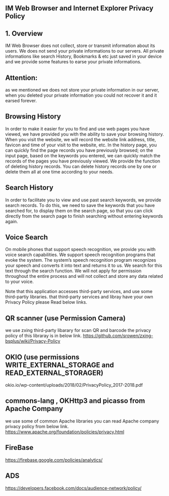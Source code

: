 ## IM Web Browser and Internet Explorer Privacy Policy

## 1. Overview
IM Web Browser does not collect, store or transmit information about its users. We does not send your private informations to our servers. All private informations like search History, Bookmarks & etc just saved in your device and we provide some features to earse your private informations.

## Attention:
as we mentioned we does not store your private information in our server, when you deleted your private information you could not recover it and it earsed forever.

## Browsing History
In order to make it easier for you to find and use web pages you have viewed, we have provided you with the ability to save your browsing history. When you visit the website, we will record the website link address, title, favicon and time of your visit to the website, etc. In the history page, you can quickly find the page records you have previously browsed; on the input page, based on the keywords you entered, we can quickly match the records of the pages you have previously viewed. We provide the function of deleting history records. You can delete history records one by one or delete them all at one time according to your needs.
 
## Search History
In order to facilitate you to view and use past search keywords, we provide search records. To do this, we need to save the keywords that you have searched for, to display them on the search page, so that you can click directly from the search page to finish searching without entering keywords again.
  
 ## Voice Search
On mobile phones that support speech recognition, we provide you with voice search capabilities. We support speech recognition programs that evoke the system. The system’s speech recognition program recognizes your speech and converts it into text and returns it to us. We search for this text through the search function. We will not apply for permission throughout the entire process and will not collect and store any data related to your voice.
 
 
Note that this application accesses third-party services, and use some third-partiy libraries. that third-party services and libray have your own Privacy Policy please Read below links.


## QR scanner (use Permission Camera)
we use zxing third-party libarary for scan QR and barcode the privacy policy of this libraray is in below link.
https://github.com/srowen/zxing-bsplus/wiki/Privacy-Policy


## OKIO (use permissions WRITE_EXTERNAL_STORAGE and READ_EXTERNAL_STORAGER)
okio.io/wp-content/uploads/2018/02/PrivacyPolicy_2017-2018.pdf

## commons-lang , OKHttp3 and picasso from Apache Company
we use some of common Apache libraries you can read Apache company privacy policy from below link.
https://www.apache.org/foundation/policies/privacy.html

## FireBase 
https://firebase.google.com/policies/analytics/

## ADS
https://developers.facebook.com/docs/audience-network/policy/


